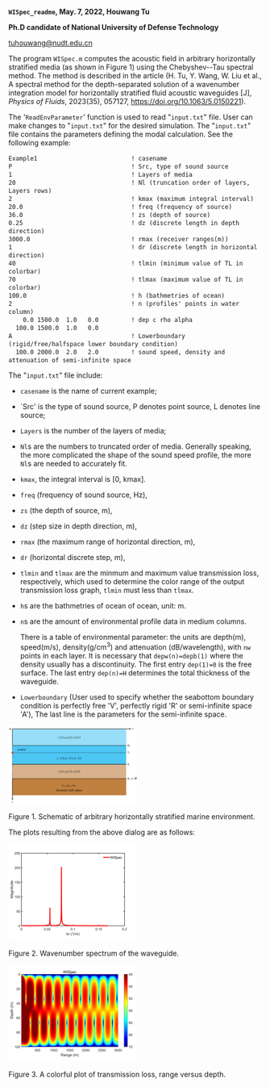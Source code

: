 **`WISpec_readme`, May. 7, 2022, Houwang Tu**

**Ph.D candidate of National University of Defense Technology**

<tuhouwang@nudt.edu.cn>

The program `WISpec.m` computes the acoustic field in arbitrary horizontally 
stratified media (as shown in Figure 1) using the Chebyshev--Tau spectral method.
The method is described in the article (H. Tu, Y. Wang, W. Liu et al., A spectral 
method for the depth-separated solution of a wavenumber integration model 
for horizontally stratified fluid acoustic waveguides [J], _Physics of Fluids_, 2023(35), 
057127, https://doi.org/10.1063/5.0150221).

The '`ReadEnvParameter`' function is used to read "`input.txt`" file. 
User can make changes to "`input.txt`" for the desired simulation. 
The "`input.txt`" file contains the parameters defining the modal
calculation. See the following example:

```
Example1                          ! casename
P                                 ! Src, type of sound source
1                                 ! Layers of media
20                                ! Nl (truncation order of layers, Layers rows)
2                                 ! kmax (maximum integral interval)
20.0                              ! freq (frequency of source)
36.0                              ! zs (depth of source)
0.25                              ! dz (discrete length in depth direction)
3000.0                            ! rmax (receiver ranges(m))
1                                 ! dr (discrete length in horizontal direction)
40                                ! tlmin (minimum value of TL in colorbar)
70                                ! tlmax (maximum value of TL in colorbar)
100.0                             ! h (bathmetries of ocean)
2                                 ! n (profiles' points in water column)
    0.0 1500.0  1.0   0.0         ! dep c rho alpha
  100.0 1500.0  1.0   0.0
A                                 ! Lowerboundary (rigid/free/halfspace lower boundary condition)
  100.0 2000.0  2.0   2.0         ! sound speed, density and attenuation of semi-infinite space

```

The "`input.txt`" file include:

*  `casename` is the name of current example;

*  `Src' is the type of sound source, P denotes point source, L denotes line source;

* `Layers` is the number of the layers of media; 

* `Nl`s are the numbers to truncated order of media. Generally speaking, the
  more complicated the shape of the sound speed profile, the more `Nl`s
  are needed to accurately fit.

* `kmax`, the integral interval is [0, kmax]. 

* `freq` (frequency of sound source, Hz), 

* `zs` (the depth of source, m), 

* `dz` (step size in depth direction, m),

* `rmax` (the maximum range of horizontal direction, m), 

* `dr` (horizontal discrete step, m),

* `tlmin` and `tlmax` are the minmum and maximum value transmission loss,
  respectively, which used to determine the color range of the output
  transmission loss graph, `tlmin` must less than `tlmax`.

* `h`s are the bathmetries of ocean of ocean, unit: m. 

* `n`s are the amount of environmental profile data in medium columns.

  There is a table of environmental parameter: the units are depth(m), speed(m/s),
  density(g/cm$^3$) and attenuation (dB/wavelength), with `nw`
  points in each layer. It is necessary that `depw(n)=depb(1)` where the
  density usually has a discontinuity. The first entry `dep(1)=0` is the
  free surface. The last entry `dep(n)=H` determines the total thickness
  of the waveguide. 
 
*  `Lowerboundary` (User used to specify whether the seabottom
  boundary condition is perfectly free 'V', perfectly rigid 'R' or semi-infinite space 'A'), 
  The last line is the parameters for the semi-infinite space. 

<img src="img/Schematic.png" style="zoom:25%;" />
  
Figure 1. Schematic of arbitrary horizontally stratified marine environment.
  
  The plots resulting from the above dialog are as
  follows:

<img src="img/Spectrum.png" style="zoom:25%;" />

Figure 2. Wavenumber spectrum of the waveguide.

<img src="img/Pcolor.png" style="zoom:25%;" />

Figure 3. A colorful plot of transmission loss, range versus depth.
